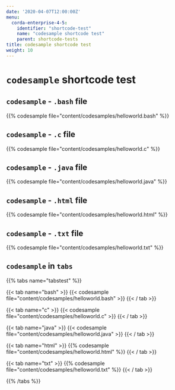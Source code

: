 ```yaml
---
date: '2020-04-07T12:00:00Z'
menu:
  corda-enterprise-4-5:
    identifier: "shortcode-test"
    name: "codesample shortcode test"
    parent: shortcode-tests
title: codesample shortcode test 
weight: 10
---
```


# `codesample` shortcode test

## `codesample` - `.bash` file

{{% codesample file="content/codesamples/helloworld.bash" %}}

## `codesample` - `.c` file

{{% codesample file="content/codesamples/helloworld.c" %}}

## `codesample` - `.java` file

{{% codesample file="content/codesamples/helloworld.java" %}}

## `codesample` - `.html` file

{{% codesample file="content/codesamples/helloworld.html" %}}

## `codesample` - `.txt` file

{{% codesample file="content/codesamples/helloworld.txt" %}}

## `codesample` in `tabs`

{{% tabs name="tabstest" %}}

{{< tab name="bash" >}}
{{< codesample file="content/codesamples/helloworld.bash" >}}
{{< / tab >}}

{{< tab name="c" >}}
{{< codesample file="content/codesamples/helloworld.c" >}}
{{< / tab >}}

{{< tab name="java" >}}
{{< codesample file="content/codesamples/helloworld.java" >}}
{{< / tab >}}

{{< tab name="html" >}}
{{% codesample file="content/codesamples/helloworld.html" %}}
{{< / tab >}}

{{< tab name="txt" >}}
{{% codesample file="content/codesamples/helloworld.txt" %}}
{{< / tab >}}

{{% /tabs %}}